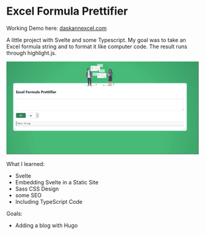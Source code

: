 # Excel Formula Prettifier

Working Demo here: [daskannexcel.com](https://daskannexcel.com)

A little  project with Svelte and some Typescript. My goal was to take an Excel formula string and to format it like computer code. The result runs through highlight.js. 

![Demo of Excel Formula Prettifier](https://github.com/DPDP93/ExcelFormeln/blob/master/Prettifier.gif)


What I learned:
- Svelte
- Embedding Svelte in a Static Site
- Sass CSS Design
- some SEO
- Including TypeScript Code


Goals:
- Adding a blog with Hugo
